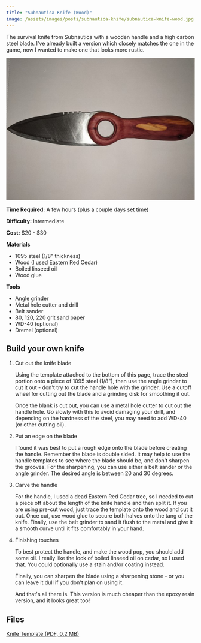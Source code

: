 ```yaml
---
title: "Subnautica Knife (Wood)"
image: /assets/images/posts/subnautica-knife/subnautica-knife-wood.jpg
---
```


The survival knife from Subnautica with a wooden handle and a high carbon steel blade. I've already built a version which closely matches the one in the game, now I wanted to make one that looks more rustic.

![Knife](/assets/images/posts/subnautica-knife/subnautica-knife-wood.jpg)

**Time Required:** A few hours (plus a couple days set time)

**Difficulty:** Intermediate

**Cost:** $20 - $30

**Materials**

- 1095 steel (1/8" thickness)
- Wood (I used Eastern Red Cedar)
- Boiled linseed oil
- Wood glue

**Tools**

- Angle grinder
- Metal hole cutter and drill
- Belt sander
- 80, 120, 220 grit sand paper
- WD-40 (optional)
- Dremel (optional)

## Build your own knife

1. Cut out the knife blade

   Using the template attached to the bottom of this page, trace the steel portion onto a piece of 1095 steel (1/8"), then use the angle grinder to cut it out - don't try to cut the handle hole with the grinder. Use a cutoff wheel for cutting out the blade and a grinding disk for smoothing it out.

   Once the blank is cut out, you can use a metal hole cutter to cut out the handle hole. Go slowly with this to avoid damaging your drill, and depending on the hardness of the steel, you may need to add WD-40 (or other cutting oil).

2. Put an edge on the blade

   I found it was best to put a rough edge onto the blade before creating the handle. Remember the blade is double sided. It may help to use the handle templates to see where the blade should be, and don't sharpen the grooves. For the sharpening, you can use either a belt sander or the angle grinder. The desired angle is between 20 and 30 degrees.

3. Carve the handle

   For the handle, I used a dead Eastern Red Cedar tree, so I needed to cut a piece off about the length of the knife handle and then split it. If you are using pre-cut wood, just trace the template onto the wood and cut it out. Once cut, use wood glue to secure both halves onto the tang of the knife. Finally, use the belt grinder to sand it flush to the metal and give it a smooth curve until it fits comfortably in your hand.

4. Finishing touches

   To best protect the handle, and make the wood pop, you should add some oil. I really like the look of boiled linseed oil on cedar, so I used that. You could optionally use a stain and/or coating instead.

   Finally, you can sharpen the blade using a sharpening stone - or you can leave it dull if you don't plan on using it.

   And that's all there is. This version is much cheaper than the epoxy resin version, and it looks great too!

## Files

[Knife Template (PDF, 0.2 MB)](/assets/pdfs/subnautica_knife.pdf)
